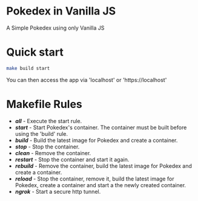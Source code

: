 # Pokedex in Vanilla JS
A Simple Pokedex using only Vanilla JS

# Quick start
```bash
make build start
```
You can then access the app via 'localhost' or 'https://localhost'

# Makefile Rules
- ***all*** - Execute the start rule.
- ***start*** - Start Pokedex's container. The container must be built before using the 'build' rule.
- ***build*** - Build the latest image for Pokedex and create a container.
- ***stop*** - Stop the container.
- ***clean*** - Remove the container.
- ***restart*** - Stop the container and start it again.
- ***rebuild*** - Remove the container, build the latest image for Pokedex and create a container.
- ***reload*** - Stop the container, remove it, build the latest image for Pokedex, create a container and start a the newly created container.
- ***ngrok*** - Start a secure http tunnel.
